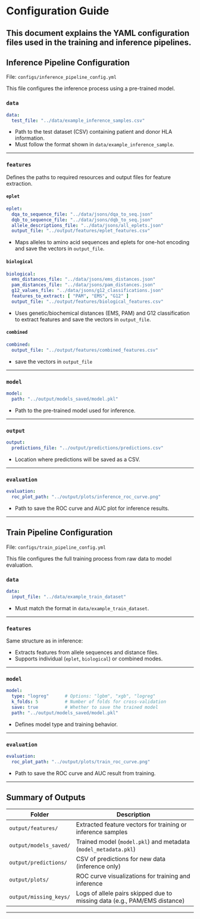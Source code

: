 # Configuration Guide

This document explains the YAML configuration files used in the training and inference pipelines.
---

## Inference Pipeline Configuration

File: `configs/inference_pipeline_config.yml`

This file configures the inference process using a pre-trained model.

### `data`
```yaml
data:
  test_file: "../data/example_inference_samples.csv"
```
- Path to the test dataset (CSV) containing patient and donor HLA information.
- Must follow the format shown in `data/example_inference_sample`.

---

### `features`
Defines the paths to required resources and output files for feature extraction.

#### `eplet`
```yaml
eplet:
  dqa_to_sequence_file: "../data/jsons/dqa_to_seq.json"
  dqb_to_sequence_file: "../data/jsons/dqb_to_seq.json"
  allele_descriptions_file: "../data/jsons/all_eplets.json"
  output_file: "../output/features/eplet_features.csv"
```
- Maps alleles to amino acid sequences and eplets for one-hot encoding and save the vectors in `output_file`.

#### `biological`
```yaml
biological:
  ems_distances_file: "../data/jsons/ems_distances.json"
  pam_distances_file: "../data/jsons/pam_distances.json"
  g12_values_file: "../data/jsons/g12_classifications.json"
  features_to_extract: [ "PAM", "EMS", "G12" ]
  output_file: "../output/features/biological_features.csv"
```
- Uses genetic/biochemical distances (EMS, PAM) and G12 classification to extract features and save the vectors in `output_file`.

#### `combined`
```yaml
combined:
  output_file: "../output/features/combined_features.csv"
```
- save the vectors in `output_file`

---

### `model`
```yaml
model:
  path: "../output/models_saved/model.pkl"
```
- Path to the pre-trained model used for inference.

---

### `output`
```yaml
output:
  predictions_file: "../output/predictions/predictions.csv"
```
- Location where predictions will be saved as a CSV.

---

### `evaluation`
```yaml
evaluation:
  roc_plot_path: "../output/plots/inference_roc_curve.png"
```
- Path to save the ROC curve and AUC plot for inference results.

---

## Train Pipeline Configuration

File: `configs/train_pipeline_config.yml`

This file configures the full training process from raw data to model evaluation.

### `data`
```yaml
data:
  input_file: "../data/example_train_dataset"
```
- Must match the format in `data/example_train_dataset`.

---

### `features`
Same structure as in inference:
- Extracts features from allele sequences and distance files.
- Supports individual (`eplet`, `biological`) or combined modes.

---

### `model`
```yaml
model:
  type: "logreg"      # Options: "lgbm", "xgb", "logreg"
  k_folds: 5          # Number of folds for cross-validation
  save: true          # Whether to save the trained model
  path: "../output/models_saved/model.pkl"
```
- Defines model type and training behavior.

---

### `evaluation`
```yaml
evaluation:
  roc_plot_path: "../output/plots/train_roc_curve.png"
```
- Path to save the ROC curve and AUC result from training.

---

## Summary of Outputs

| Folder             | Description                                                                 |
|--------------------|-----------------------------------------------------------------------------|
| `output/features/` | Extracted feature vectors for training or inference samples                 |
| `output/models_saved/` | Trained model (`model.pkl`) and metadata (`model_metadata.pkl`)       |
| `output/predictions/` | CSV of predictions for new data (inference only)                         |
| `output/plots/`     | ROC curve visualizations for training and inference                        |
| `output/missing_keys/` | Logs of allele pairs skipped due to missing data (e.g., PAM/EMS distance) |

---
